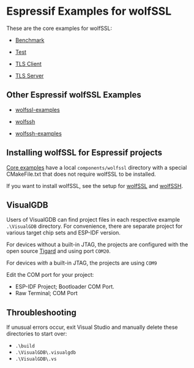 # Espressif Examples for wolfSSL

These are the core examples for wolfSSL:

- [Benchmark](./wolfssl_benchmark/README.md)

- [Test](./wolfssl_test/README.md)

- [TLS Client](./wolfssl_client/README.md)

- [TLS Server](./wolfssl_server/README.md)

## Other Espressif wolfSSL Examples

- [wolfssl-examples](https://github.com/wolfSSL/wolfssl-examples/tree/master/ESP32)

- [wolfssh](https://github.com/wolfSSL/wolfssh/tree/master/ide/Espressif)

- [wolfssh-examples](https://github.com/wolfSSL/wolfssh-examples/tree/main/Espressif)

## Installing wolfSSL for Espressif projects

[Core examples](https://github.com/wolfSSL/wolfssl/tree/master/IDE/Espressif/ESP-IDF/examples) 
have a local `components/wolfssl` directory with a special CMakeFile.txt that does not require 
wolfSSL to be installed.

If you want to install wolfSSL, see the setup for [wolfSSL](https://github.com/wolfSSL/wolfssl/tree/master/IDE/Espressif/ESP-IDF#setup-for-linux) 
and [wolfSSH](https://github.com/wolfSSL/wolfssh/tree/master/ide/Espressif#setup-for-linux).

## VisualGDB

Users of VisualGDB can find project files in each respective example `.\VisualGDB` directory.
For convenience, there are separate project for various target chip sets and ESP-IDF version.

For devices without a built-in JTAG, the projects are configured with the open source [Tigard](https://www.crowdsupply.com/securinghw/tigard)
and using port `COM20`.

For devices _with_ a built-in JTAG, the projects are using `COM9`

Edit the COM port for your project:

- ESP-IDF Project; Bootloader COM Port.
- Raw Terminal; COM Port


## Throubleshooting

If unusual errors occur, exit Visual Studio and manually delete these directories to start over:

- `.\build`
- `.\VisualGDB\.visualgdb`
- `.\VisualGDB\.vs`






